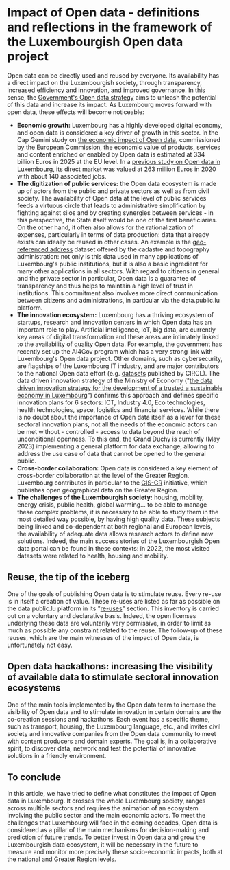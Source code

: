 # Impact of Open data - definitions and reflections in the framework of the Luxembourgish Open data project

Open data can be directly used and reused by everyone. Its availability has a direct impact on the Luxembourgish society, through transparency, increased efficiency and innovation, and improved governance. In this sense, the [Government's Open data strategy](https://data.public.lu/en/pages/strategy/) aims to unleash the potential of this data and increase its impact. As Luxembourg moves forward with open data, these effects will become noticeable:
- **Economic growth:** Luxembourg has a highly developed digital economy, and open data is considered a key driver of growth in this sector. In the Cap Gemini study on [the economic impact of Open data](https://data.europa.eu/sites/default/files/the-economic-impact-of-open-data.pdf), commissioned by the European Commission, the economic value of products, services and content enriched or enabled by Open data is estimated at 334 billion Euros in 2025 at the EU level. In a [previous study on Open data in Luxembourg](https://data.public.lu/fr/datasets/study-impacts-of-open-data-in-luxembourg-and-the-greater-region-2018/), its direct market was valued at 263 million Euros in 2020 with about 140 associated jobs.
- **The digitization of public services:** the Open data ecosystem is made up of actors from the public and private sectors as well as from civil society. The availability of Open data at the level of public services feeds a virtuous circle that leads to administrative simplification by fighting against silos and by creating synergies between services - in this perspective, the State itself would be one of the first beneficiaries. On the other hand, it often also allows for the rationalization of expenses, particularly in terms of data production: data that already exists can ideally be reused in other cases. An example is the [geo-referenced address](https://data.public.lu/fr/datasets/adresses-georeferencees-bd-adresses/) dataset offered by the cadastre and topography administration: not only is this data used in many applications of Luxembourg's public institutions, but it is also a basic ingredient for many other applications in all sectors. With regard to citizens in general and the private sector in particular, Open data is a guarantee of transparency and thus helps to maintain a high level of trust in institutions. This commitment also involves more direct communication between citizens and administrations, in particular via the data.public.lu platform.
- **The innovation ecosystem:** Luxembourg has a thriving ecosystem of startups, research and innovation centers in which Open data has an important role to play. Artificial intelligence, IoT, big data, are currently key areas of digital transformation and these areas are intimately linked to the availability of quality Open data. For example, the government has recently set up the AI4Gov program which has a very strong link with Luxembourg's Open data project. Other domains, such as cybersecurity, are flagships of the Luxembourg IT industry, and are major contributors to the national Open data effort (e.g. [datasets](https://data.public.lu/fr/organizations/computer-incident-response-center-luxembourg/?datasets_page=1#organization-datasets) published by CIRCL). The data driven innovation strategy of the Ministry of Economy ("[the data driven innovation strategy for the development of a trusted a sustainable economy in Luxembourg](https://gouvernement.lu/dam-assets/fr/publications/rapport-etude-analyse/minist-economie/The-Data-driven-Innovation-Strategy.pdf)") confirms this approach and defines specific innovation plans for 6 sectors: ICT, Industry 4.0, Eco technologies, health technologies, space, logistics and financial services. While there is no doubt about the importance of Open data itself as a lever for these sectoral innovation plans, not all the needs of the economic actors can be met without - controlled - access to data beyond the reach of unconditional openness. To this end, the Grand Duchy is currently (May 2023) implementing a general platform for data exchange, allowing to address the use case of data that cannot be opened to the general public.
- **Cross-border collaboration:** Open data is considered a key element of cross-border collaboration at the level of the Greater Region. Luxembourg contributes in particular to the [GIS-GR](https://data.public.lu/fr/organizations/sig-gr-ministere-de-lenergie-et-de-lamenagement-du-territoire-departement-de-lamenagement-du-territoire/) initiative, which publishes open geographical data on the Greater Region.
- **The challenges of the Luxembourgish society:** housing, mobility, energy crisis, public health, global warming... to be able to manage these complex problems, it is necessary to be able to study them in the most detailed way possible, by having high quality data. These subjects being linked and co-dependent at both regional and European levels, the availability of adequate data allows research actors to define new solutions. Indeed, the main success stories of the Luxembourgish Open data portal can be found in these contexts: in 2022, the most visited datasets were related to health, housing and mobility.

## Reuse, the tip of the iceberg

One of the goals of publishing Open data is to stimulate reuse. Every re-use is in itself a creation of value. These re-uses are listed as far as possible on the data.public.lu platform in its "[re-uses](https://data.public.lu/fr/reuses/)" section. This inventory is carried out on a voluntary and declarative basis. Indeed, the open licenses underlying these data are voluntarily very permissive, in order to limit as much as possible any constraint related to the reuse. The follow-up of these reuses, which are the main witnesses of the impact of Open data, is unfortunately not easy.

## Open data hackathons: increasing the visibility of available data to stimulate sectoral innovation ecosystems

One of the main tools implemented by the Open data team to increase the visibility of Open data and to stimulate innovation in certain domains are the co-creation sessions and hackathons. Each event has a specific theme, such as transport, housing, the Luxembourg language, etc., and invites civil society and innovative companies from the Open data community to meet with content producers and domain experts. The goal is, in a collaborative spirit, to discover data, network and test the potential of innovative solutions in a friendly environment.

## To conclude
In this article, we have tried to define what constitutes the impact of Open data in Luxembourg. It crosses the whole Luxembourg society, ranges across multiple sectors and requires the animation of an ecosystem involving the public sector and the main economic actors. To meet the challenges that Luxembourg will face in the coming decades, Open data is considered as a pillar of the main mechanisms for decision-making and prediction of future trends. To better invest in Open data and grow the Luxembourgish data ecosystem, it will be necessary in the future to measure and monitor more precisely these socio-economic impacts, both at the national and Greater Region levels.
